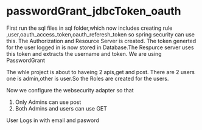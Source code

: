 # passwordGrant_jdbcToken_oauth

First run the sql files in sql folder,which now includes creating rule ,user,oauth_access_token,oauth_referesh_token so spring security can use this.
The Authorization and Resource Server is created.
The token generted for the user logged in  is now stored in Database.The Respurce server uses this token and extracts the username and token.
We are using PasswordGrant

The whle project is about to haveing 2 apis,get and post. 
There are 2 users one is admin,other is user.So the Roles are created for the users.

Now we configure the websecurity adapter so that
 1. Only Admins can use post
 2. Both Admins and users can use GET
 
 User Logs in with email and pasword
